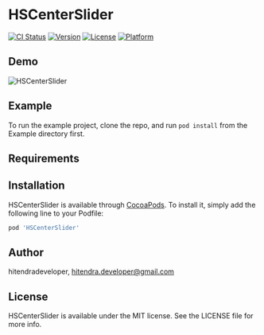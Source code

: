 # HSCenterSlider

[![CI Status](http://img.shields.io/travis/hitendradeveloper/HSCenterSlider.svg?style=flat)](https://travis-ci.org/hitendradeveloper/HSCenterSlider)
[![Version](https://img.shields.io/cocoapods/v/HSCenterSlider.svg?style=flat)](http://cocoapods.org/pods/HSCenterSlider)
[![License](https://img.shields.io/cocoapods/l/HSCenterSlider.svg?style=flat)](http://cocoapods.org/pods/HSCenterSlider)
[![Platform](https://img.shields.io/cocoapods/p/HSCenterSlider.svg?style=flat)](http://cocoapods.org/pods/HSCenterSlider)

## Demo
![HSCenterSlider](https://github.com/hitendradeveloper/HSCenterSlider/blob/master/HSCenterSlider.gif)


## Example

To run the example project, clone the repo, and run `pod install` from the Example directory first.

## Requirements

## Installation

HSCenterSlider is available through [CocoaPods](http://cocoapods.org). To install
it, simply add the following line to your Podfile:

```ruby
pod 'HSCenterSlider'
```

## Author

hitendradeveloper, hitendra.developer@gmail.com

## License

HSCenterSlider is available under the MIT license. See the LICENSE file for more info.

